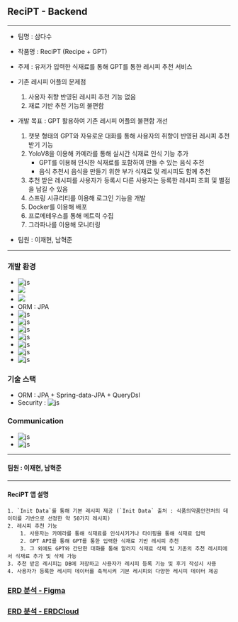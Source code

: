 ## ReciPT - Backend

*****

- 팀명 : 삼다수

- 작품명 : ReciPT (Recipe + GPT)

- 주제 : 유저가 입력한 식재료를 통해 GPT를 통한 레시피 추천 서비스

- 기존 레시피 어플의 문제점
    1. 사용자 취향 반영된 레시피 추천 기능 없음
    2. 재료 기반 추천 기능의 불편함

- 개발 목표 : GPT 활용하여 기존 레시피 어플의 불편함 개선
    1. 챗봇 형태의 GPT와 자유로운 대화를 통해 사용자의 취향이 반영된 레시피 추천 받기 기능
    2. YoloV8을 이용해 카메라를 통해 실시간 식재료 인식 기능 추가
        - GPT를 이용해 인식한 식재료를 포함하여 만들 수 있는 음식 추천
        - 음식 추천시 음식을 만들기 위한 부가 식재료 및 레시피도 함께 추천
    3. 추천 받은 레시피를 사용자가 등록시 다른 사용자는 등록한 레시피 조회 및 별점을 남길 수 있음
    4. 스프링 시큐리티를 이용해 로그인 기능을 개발
    5. Docker를 이용해 배포
    6. 프로메테우스를 통해 메트릭 수집
    7. 그라파나를 이용해 모니터링


- 팀원 : 이재현, 남혁준

*****

### 개발 환경

- ![js](https://img.shields.io/badge/Java-ED8B00?style=for-the-badge&logo=openjdk&logoColor=white)
- <img src="https://img.shields.io/badge/OpenJDK-white?style=for-the-badge&logo=OpenJDK&logoColor=black">
- <img src="https://img.shields.io/badge/JUnit5-black?style=for-the-badge&logo=JUnit5&logoColor=white">
- ORM : JPA
- ![js](https://img.shields.io/badge/Spring-6DB33F?style=for-the-badge&logo=spring&logoColor=white)
- ![js](https://img.shields.io/badge/MySQL-00000F?style=for-the-badge&logo=mysql&logoColor=white)
- ![js](https://img.shields.io/badge/Gradle-02303A.svg?style=for-the-badge&logo=Gradle&logoColor=white)
- ![js](https://img.shields.io/badge/Hibernate-59666C?style=for-the-badge&logo=Hibernate&logoColor=white)
- ![js](https://img.shields.io/badge/docker-%230db7ed.svg?style=for-the-badge&logo=docker&logoColor=white)
- ![js](https://img.shields.io/badge/IntelliJ_IDEA-000000.svg?style=for-the-badge&logo=intellij-idea&logoColor=white)
- ![js](https://img.shields.io/badge/GIT-E44C30?style=for-the-badge&logo=git&logoColor=white)

### 기술 스택

- ORM : JPA + Spring-data-JPA + QueryDsl
- Security : ![js](https://img.shields.io/badge/Spring_Security-6DB33F?style=for-the-badge&logo=Spring-Security&logoColor=white)

### Communication

- ![js](https://img.shields.io/badge/Discord-7289DA?style=for-the-badge&logo=discord&logoColor=white)
- ![js](https://img.shields.io/badge/GitHub-100000?style=for-the-badge&logo=github&logoColor=white)


*****

#### 팀원 : 이재현, 남혁준

*****

#### ReciPT 앱 설명

```
1. `Init Data`를 통해 기본 레시피 제공 (`Init Data` 출처 : 식품의약품안전처의 데이터를 기반으로 선정한 약 50가지 레시피)
2. 레시피 추천 기능
    1. 사용자는 카메라를 통해 식재료를 인식시키거나 타이핑을 통해 식재료 입력
    2. GPT API를 통해 GPT를 통한 입력한 식재료 기반 레시피 추천
    3. 그 외에도 GPT와 간단한 대화를 통해 알러지 식재료 삭제 및 기존의 추천 레시피에서 식재료 추가 및 삭제 가능
3. 추천 받은 레시피는 DB에 저장하고 사용자가 레시피 등록 기능 및 후기 작성시 사용
4. 사용자가 등록한 레시피 데이터를 축적시켜 기본 레시피외 다양한 레시피 데이터 제공
```

### [ERD 분석 - Figma](https://www.figma.com/file/rJlqqSI2Ssyokn2VRqT2z3/ReciPT-%EB%B6%84%EC%84%9D?type=whiteboard&node-id=0-1&t=0inp0EkyTL42uJTP-0)

### [ERD 분석 - ERDCloud](https://www.erdcloud.com/d/Q7WxraMMoDsuDJS3j)